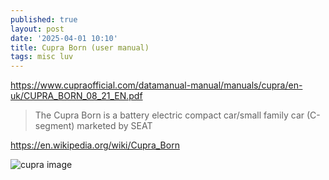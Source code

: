 ```yaml
---
published: true
layout: post
date: '2025-04-01 10:10'
title: Cupra Born (user manual)
tags: misc luv 
---
```

<https://www.cupraofficial.com/datamanual-manual/manuals/cupra/en-uk/CUPRA_BORN_08_21_EN.pdf>

> The Cupra Born is a battery electric compact car/small family car (C-segment) marketed by SEAT

<https://en.wikipedia.org/wiki/Cupra_Born>

![cupra image](https://www.greenncap.com/wp-content/uploads/cupra-born-2022-0088.png)
